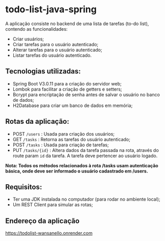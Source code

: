 # todo-list-java-spring

A aplicação consiste no backend de uma lista de tarefas (to-do list), contendo as funcionalidades:

- Criar usuários;
- Criar tarefas para o usuário autenticado;
- Alterar tarefas para o usuário autenticado;
- Listar tarefas do usuário autenticado.

## Tecnologias utilizadas:

- Spring Boot V3.0.11 para a criação do servidor web;
- Lombok para facilitar a criação de getters e setters;
- Bcrypt para encriptação de senha antes de salvar o usuário no banco de dados;
- H2Database para criar um banco de dados em memória;

## Rotas da aplicação:

- POST ``/users`` : Usada para criação dos usuários;
- GET ``/tasks`` : Retorna as tarefas do usuário autenticado;
- POST ``/tasks`` : Usada para criação de tarefas;
- PUT ``/tasks/{id}`` : Altera dados da tarefa passada na rota, através do route param ``id`` da tarefa. A tarefa deve pertencer ao usuário logado.


**Nota: Todos os métodos relacionados à rota /tasks usam autenticação básica, onde deve ser informado o usuário cadastrado em /users.**


## Requisitos:

- Ter uma JDK instalada no computador (para rodar no ambiente local);
- Um REST Client para simular as rotas;


## Endereço da aplicação

https://todolist-wansanello.onrender.com


